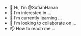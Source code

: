 - 👋 Hi, I’m @SufianHanan
- 👀 I’m interested in ...
- 🌱 I’m currently learning ...
- 💞️ I’m looking to collaborate on ...
- 📫 How to reach me ...

<!---
SufianHanan/SufianHanan is a ✨ special ✨ repository because its `README.md` (this file) appears on your GitHub profile.
You can click the Preview link to take a look at your changes.
--->
